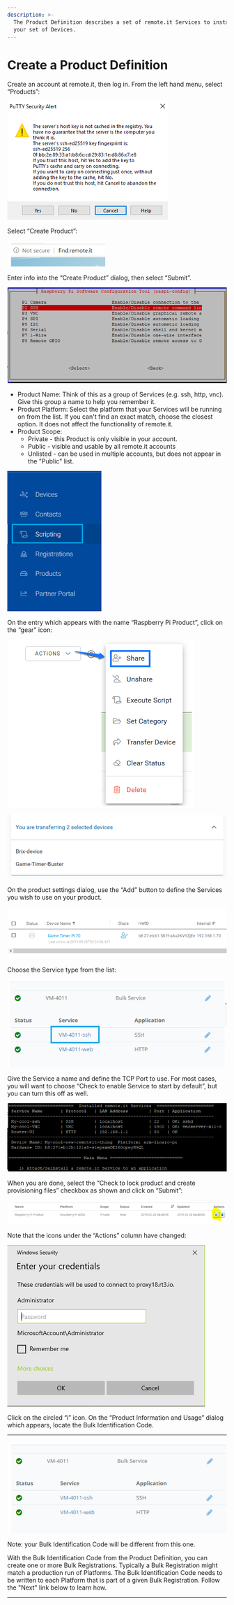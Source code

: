 ```yaml
---
description: >-
  The Product Definition describes a set of remote.it Services to install on
  your set of Devices.
---
```


# Create a Product Definition

Create an account at remote.it, then log in.  From the left hand menu, select “Products”:

![](../../.gitbook/assets/image%20%28111%29.png)

Select “Create Product”:

![](../../.gitbook/assets/image%20%2880%29.png)

Enter info into the “Create Product” dialog, then select “Submit”.

![](../../.gitbook/assets/image%20%28163%29.png)

* Product Name: Think of this as a group of Services \(e.g. ssh, http, vnc\).  Give this group a name to help you remember it.
* Product Platform: Select the platform that your Services will be running on from the list.  If you can't find an exact match, choose the closest option.  It does not affect the functionality of remote.it.
* Product Scope: 
  * Private - this Product is only visible in your account.
  * Public - visible and usable by all remote.it accounts
  * Unlisted - can be used in multiple accounts, but does not appear in the "Public" list.

![](../../.gitbook/assets/image%20%28452%29.png)

On the entry which appears with the name “Raspberry Pi Product”, click on the “gear” icon:

![](../../.gitbook/assets/image%20%2878%29.png)

![](../../.gitbook/assets/image%20%28296%29.png)

On the product settings dialog, use the “Add” button to define the Services you wish to use on your product.  

![](../../.gitbook/assets/image%20%28358%29.png)

Choose the Service type from the list:

![](../../.gitbook/assets/image%20%28429%29.png)

Give the Service a name and define the TCP Port to use.  For most cases, you will want to choose “Check to enable Service to start by default”, but you can turn this off as well.

![](../../.gitbook/assets/image%20%28450%29.png)

When you are done, select the “Check to lock product and create provisioning files” checkbox as shown and click on “Submit”:

![](../../.gitbook/assets/image%20%28341%29.png)

Note that the icons under the “Actions” column have changed:

![](../../.gitbook/assets/image%20%28490%29.png)

Click on the circled “i” icon.  On the “Product Information and Usage” dialog which appears, locate the Bulk Identification Code.  
****

![](../../.gitbook/assets/image%20%28347%29.png)

Note: your Bulk Identification Code will be different from this one.  

With the Bulk Identification Code from the Product Definition, you can create one or more Bulk Registrations.  Typically a Bulk Registration might match a production run of Platforms.  The Bulk Identification Code needs to be written to each Platform that is part of a given Bulk Registration.  Follow the "Next" link below to learn how.  
****

